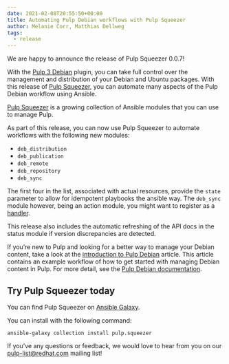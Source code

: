 ```yaml
---
date: 2021-02-08T20:55:50+00:00
title: Automating Pulp Debian workflows with Pulp Squeezer
author: Melanie Corr, Matthias Dellweg
tags:
  - release
---
```

<!-- more -->
We are happy to announce the release of Pulp Squeezer 0.0.7!

With the [Pulp 3 Debian](https://docs.pulpproject.org/pulp_deb/installation.html) plugin, you can take full control over the management and distribution of your Debian and Ubuntu packages. With this release of [Pulp Squeezer](https://galaxy.ansible.com/pulp/squeezer), you can automate many aspects of the Pulp Debian workflow using Ansible.

[Pulp Squeezer](https://galaxy.ansible.com/pulp/squeezer) is a growing collection of Ansible modules that you can use to manage Pulp.

As part of this release, you can now use Pulp Squeezer to automate workflows with the following new modules:

* `deb_distribution`
* `deb_publication`
* `deb_remote`
* `deb_repository`
* `deb_sync`

The first four in the list, associated with actual resources, provide the `state` parameter to allow for idempotent playbooks the ansible way.
The `deb_sync` module however, being an action module, you might want to register as a [handler](https://docs.ansible.com/ansible/latest/user_guide/playbooks_handlers.html).

This release also includes the automatic refreshing of the API docs in the status module if version discrepancies are detected.

If you’re new to Pulp and looking for a better way to manage your Debian content, take a look at the [introduction to Pulp Debian](https://opensource.com/article/20/10/pulp-debian) article. This article contains an example workflow of how to get started with managing Debian content in Pulp. For more detail, see the [Pulp Debian documentation](https://docs.pulpproject.org/pulp_deb/installation.html).

## Try Pulp Squeezer today

You can find Pulp Squeezer on [Ansible Galaxy](https://galaxy.ansible.com/pulp/squeezer).

You can install with the following command:

```
ansible-galaxy collection install pulp.squeezer
```

If you’ve any questions or feedback, we would love to hear from you on our pulp-list@redhat.com mailing list!
